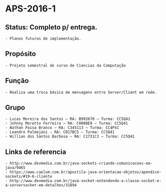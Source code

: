 # APS-2016-1

## Status: Completo p/ entrega.
	- Planos futuros de implementação.

## Propósito
	- Projeto semestral do curso de Ciencias da Computação

## Função
	- Realiza uma troca básica de mensagens entre Server/Client em rede.

## Grupo
	- Lucas Moreira dos Santos – RA: B992670 – Turma: CC5Q41
	- Johnny Moretto Ferreira – RA: C0008E9 – Turma: CC5Q41
	- Nathan Paiva Branco – RA: C345113 – Turma: CC4P41
	- Leandro Palmejani – RA: C017BC5 – Turma: CC5Q41
	- Willian dos Santos Barbosa – RA: C1731C3 – Turma: CC5Q41

## Links de referencia
	- http://www.devmedia.com.br/java-sockets-criando-comunicacoes-em-java/9465
	- https://www.caelum.com.br/apostila-java-orientacao-objetos/apendice-sockets/#19-6-cliente
	- http://www.devmedia.com.br/java-socket-entendendo-a-classe-socket-e-a-serversocket-em-detalhes/31894